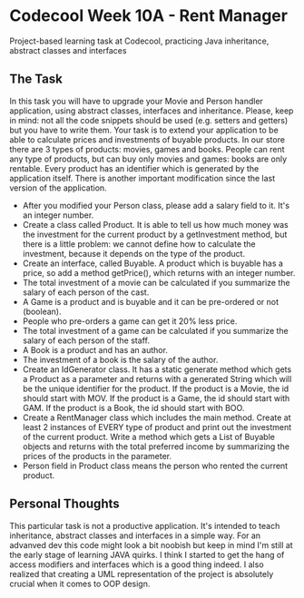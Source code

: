 # Codecool Week 10A - Rent Manager
Project-based learning task at Codecool, practicing Java inheritance, abstract classes and interfaces

## The Task
In this task you will have to upgrade your Movie and Person handler application, using abstract classes, interfaces and inheritance.
Please, keep in mind: not all the code snippets should be used (e.g. setters and getters) but you have to write them.
Your task is to extend your application to be able to calculate prices and investments of buyable products.
In our store there are 3 types of products: movies, games and books.
People can rent any type of products, but can buy only movies and games: books are only rentable.
Every product has an identifier which is generated by the application itself.
There is another important modification since the last version of the application.

- After you modified your Person class, please add a salary field to it. It's an integer number.
- Create a class called Product. It is able to tell us how much money was the investment for the current product by a getInvestment method, but there is a little problem: we cannot define how to calculate the investment, because it depends on the type of the product.
- Create an interface, called Buyable. A product which is buyable has a price, so add a method getPrice(), which returns with an integer number.
- The total investment of a movie can be calculated if you summarize the salary of each person of the cast.
- A Game is a product and is buyable and it can be pre-ordered or not (boolean).
- People who pre-orders a game can get it 20% less price.
- The total investment of a game can be calculated if you summarize the salary of each person of the staff.
- A Book is a product and has an author.
- The investment of a book is the salary of the author.
- Create an IdGenerator class. It has a static generate method which gets a Product as a parameter and returns with a generated String which will be the unique identifier for the product. If the product is a Movie, the id should start with MOV. If the product is a Game, the id should start with GAM. If the product is a Book, the id should start with BOO.
- Create a RentManager class which includes the main method. Create at least 2 instances of EVERY type of product and print out the investment of the current product. Write a method which gets a List of Buyable objects and returns with the total preferred income by summarizing the prices of the products in the parameter.
- Person field in Product class means the person who rented the current product.

## Personal Thoughts

This particular task is not a productive application. It's intended to teach inheritance, abstract classes and interfaces in a simple way.
For an advanved dev this code might look a bit noobish but keep in mind I'm still at the early stage of learning JAVA quirks.
I think I started to get the hang of access modifiers and interfaces which is a good thing indeed.
I also realized that creating a UML representation of the project is absolutely crucial when it comes to OOP design.